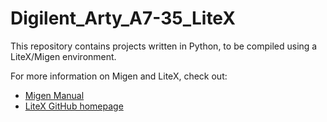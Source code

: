 # Digilent_Arty_A7-35_LiteX

This repository contains projects written in Python, to be compiled using a
LiteX/Migen environment.

For more information on Migen and LiteX, check out:
* [Migen Manual](https://m-labs.hk/migen/manual/)
* [LiteX GitHub homepage](https://github.com/enjoy-digital/litex)

